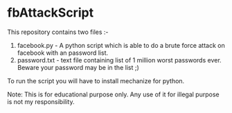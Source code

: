 # fbAttackScript
This repository contains two files :-
1. facebook.py - A python script which is able to do a brute force attack on facebook with an password list. 
2. password.txt - text file containing list of 1 million worst passwords ever. Beware your password may be in the list ;)

To run the script you will have to install mechanize for python.

Note: This is for educational purpose only. Any use of it for illegal purpose is not my responsibility.
